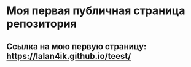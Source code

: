 # Моя первая публичная страница репозитория

## Ссылка на мою первую страницу: https://lalan4ik.github.io/teest/